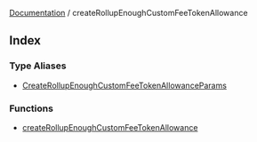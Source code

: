 [Documentation](../README.md) / createRollupEnoughCustomFeeTokenAllowance

## Index

### Type Aliases

- [CreateRollupEnoughCustomFeeTokenAllowanceParams](type-aliases/CreateRollupEnoughCustomFeeTokenAllowanceParams.md)

### Functions

- [createRollupEnoughCustomFeeTokenAllowance](functions/createRollupEnoughCustomFeeTokenAllowance.md)
